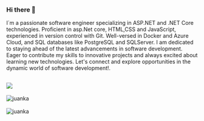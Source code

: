 ### Hi there 👋

I´m a passionate software engineer specializing in ASP.NET and .NET Core technologies. Proficient in asp.Net core, HTML,CSS and JavaScript, experienced in version control with Git. 
Well-versed in Docker and Azure Cloud, and SQL databases like PostgreSQL and SQLServer. I am dedicated to staying ahead of the latest advancements in software development. Eager to contribute my skills to innovative projects and always excited about learning new technologies. Let's connect and explore opportunities in the dynamic world of software development!.
 
## <a href="https://www.linkedin.com/in/juan-carlos-espinoza-zumbado-16802a7b"><img src="https://img.shields.io/badge/-LinkedIn-2D2B55?style=flat-square&logo=linkedin&logoColor=white"/></a>

<div>
  <img align="center" src="https://github-readme-stats.vercel.app/api?username=juancespinozazumbado&show_icons=true&theme=dark" alt="juanka" />
<div/>
<br />
<div>
  <img align="center" src="https://github-readme-stats.vercel.app/api/top-langs/?username=juancespinozazumbado&layout=compact&hide=html&theme=dark" alt="juanka" />
<div/>
<br />

<!--
**juancespinozazumbado/juancespinozazumbado** is a ✨ _special_ ✨ repository because its `README.md` (this file) appears on your GitHub profile.

Here are some ideas to get you started:

- 🔭 I’m currently working on ...
- 🌱 I’m currently learning ...
- 👯 I’m looking to collaborate on ...
- 🤔 I’m looking for help with ...
- 💬 Ask me about ...
- 📫 How to reach me: ...
- 😄 Pronouns: ...
- ⚡ Fun fact: ...
-->
